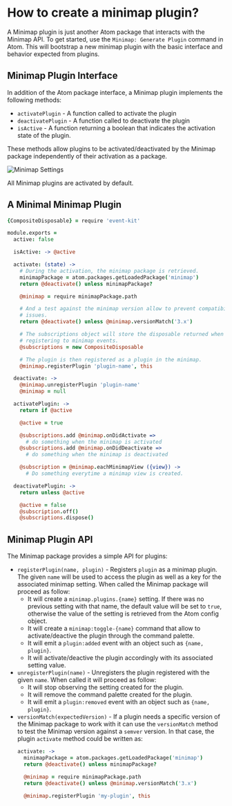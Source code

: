 # How to create a minimap plugin?

A Minimap plugin is just another Atom package that interacts with the Minimap API. To get started, use the `Minimap: Generate Plugin` command in Atom. This will bootstrap a new minimap plugin with the basic interface and behavior
expected from plugins.

## Minimap Plugin Interface

In addition of the Atom package interface, a Minimap plugin implements the following methods:

* `activatePlugin` - A function called to activate the plugin
* `deactivatePlugin` - A function called to deactivate the plugin
* `isActive` - A function returning a boolean that indicates the activation state of the plugin.

These methods allow plugins to be activated/deactivated by the Minimap package independently of their activation as a package.

![Minimap Settings](http://i.imgur.com/JXcQwvB.png)

All Minimap plugins are activated by default.

## A Minimal Minimap Plugin

```coffee
{CompositeDisposable} = require 'event-kit'

module.exports =
  active: false

  isActive: -> @active

  activate: (state) ->
    # During the activation, the minimap package is retrieved.
    minimapPackage = atom.packages.getLoadedPackage('minimap')
    return @deactivate() unless minimapPackage?

    @minimap = require minimapPackage.path

    # And a test against the minimap version allow to prevent compatibility
    # issues.
    return @deactivate() unless @minimap.versionMatch('3.x')

    # The subscriptions object will store the disposable returned when
    # registering to minimap events.
    @subscriptions = new CompositeDisposable

    # The plugin is then registered as a plugin in the minimap.
    @minimap.registerPlugin 'plugin-name', this

  deactivate: ->
    @minimap.unregisterPlugin 'plugin-name'
    @minimap = null

  activatePlugin: ->
    return if @active

    @active = true

    @subscriptions.add @minimap.onDidActivate =>
      # do something when the minimap is activated
    @subscriptions.add @minimap.onDidDeactivate =>
      # do something when the minimap is deactivated

    @subscription = @minimap.eachMinimapView ({view}) ->
      # Do something everytime a minimap view is created.

  deactivatePlugin: ->
    return unless @active

    @active = false
    @subscription.off()
    @subscriptions.dispose()
```

## Minimap Plugin API

The Minimap package provides a simple API for plugins:

* `registerPlugin(name, plugin)` - Registers `plugin` as a minimap plugin. The given `name` will be used to access the plugin as well as a key for the associated minimap setting. When called the Minimap package will proceed as follow:
  * It will create a `minimap.plugins.{name}` setting. If there was no previous setting with that name, the default value will be set to `true`, otherwise the value of the setting is retrieved from the Atom config object.
  * It will create a `minimap:toggle-{name}` command that allow to activate/deactive the plugin through the command palette.
  * It will emit a `plugin:added` event with an object such as `{name, plugin}`.
  * It will activate/deactive the plugin accordingly with its associated setting value.
* `unregisterPlugin(name)` - Unregisters the plugin registered with the given `name`. When called it will proceed as follow:
  * It will stop observing the setting created for the plugin.
  * It will remove the command palette created for the plugin.
  * It will emit a `plugin:removed` event with an object such as `{name, plugin}`.
* `versionMatch(expectedVersion)` - If a plugin needs a specific version of the Minimap package to work with it can use the `versionMatch` method to test the Minimap version against a `semver` version. In that case, the plugin `activate` method could be written as:
  ```coffee
  activate: ->
    minimapPackage = atom.packages.getLoadedPackage('minimap')
    return @deactivate() unless minimapPackage?

    @minimap = require minimapPackage.path
    return @deactivate() unless @minimap.versionMatch('3.x')

    @minimap.registerPlugin 'my-plugin', this
  ```
